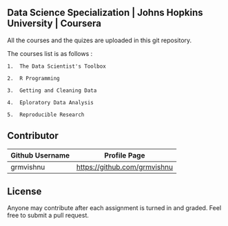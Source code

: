 ## Data Science Specialization | Johns Hopkins University | Coursera

All the courses and the quizes are uploaded in this git repository.

The courses list is as follows :

    1.  The Data Scientist's Toolbox
    
    2.  R Programming
    
    3.  Getting and Cleaning Data
    
    4.  Eploratory Data Analysis
    
    5.  Reproducible Research

## Contributor 

| Github Username | Profile Page |
|-----------------|--------------|
| grmvishnu       | https://github.com/grmvishnu |

## License

Anyone may contribute after each assignment is turned in and graded. Feel free to submit a pull request.

